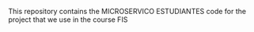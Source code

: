 This repository contains the MICROSERVICO ESTUDIANTES code for the project that we use in the course FIS